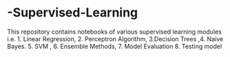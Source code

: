# -Supervised-Learning
This repository contains notebooks of various supervised learning modules i.e. 1. Linear Regression, 2. Perceptron Algorithm, 3.Decision Trees ,4. Naive Bayes. 5. SVM , 6. Ensemble Methods, 7. Model Evaluation 8. Testing model
